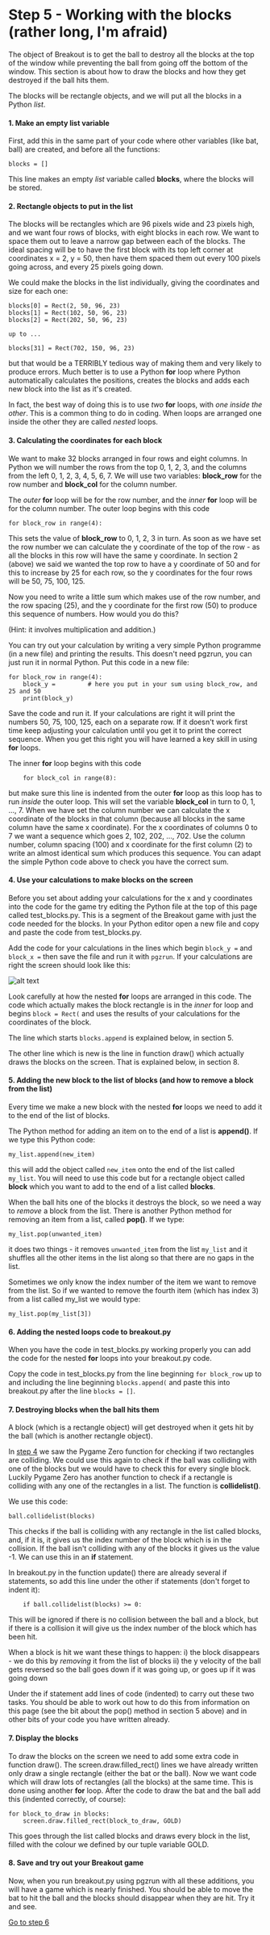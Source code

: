 # Step 5 - Working with the blocks (rather long, I'm afraid)

The object of Breakout is to get the ball to destroy all the blocks at the top of the window while preventing the ball from going off the bottom of the window. This section is about how to draw the blocks and how they get destroyed if the ball hits them.

The blocks will be rectangle objects, and we will put all the blocks in a Python *list*.

#### 1. Make an empty list variable

First, add this in the same part of your code where other variables (like bat, ball) are created, and before all the functions:

```blocks = []```

This line makes an empty *list* variable called **blocks**, where the blocks will be stored. 

#### 2. Rectangle objects to put in the list

The blocks will be rectangles which are 96 pixels wide and 23 pixels high, and we want four rows of blocks, with eight blocks in each row. We want to space them out to leave a narrow gap between each of the blocks. The ideal spacing will be to have the first block with its top left corner at coordinates x = 2, y = 50, then have them spaced them out every 100 pixels going across, and every 25 pixels going down. 

We could make the blocks in the list individually, giving the coordinates and size for each one:
```
blocks[0] = Rect(2, 50, 96, 23)
blocks[1] = Rect(102, 50, 96, 23)
blocks[2] = Rect(202, 50, 96, 23)

up to ...

blocks[31] = Rect(702, 150, 96, 23)
```
but that would be a TERRIBLY tedious way of making them and very likely to produce errors. Much better is to use a Python **for** loop where Python automatically calculates the positions, creates the blocks and adds each new block into the list as it's created.

In fact, the best way of doing this is to use *two* **for** loops, with *one inside the other*. This is a common thing to do in coding. When loops are arranged one inside the other they are called *nested* loops.

#### 3. Calculating the coordinates for each block

We want to make 32 blocks arranged in four rows and eight columns. In Python we will number the rows from the top 0, 1, 2, 3, and the columns from the left 0, 1, 2, 3, 4, 5, 6, 7. We will use two variables: **block_row** for the row number and **block_col** for the column number.

The *outer* **for** loop will be for the row number, and the *inner* **for** loop will be for the column number. The outer loop begins with this code

```for block_row in range(4):```

This sets the value of **block_row** to 0, 1, 2, 3 in turn. As soon as we have set the row number we can calculate the y coordinate of the top of the row - as all the blocks in this row will have the same y coordinate. In section 2 (above) we said we wanted the top row to have a y coordinate of 50 and for this to increase by 25 for each row, so the y coordinates for the four rows will be 50, 75, 100, 125.

Now you need to write a little sum which makes use of the row number, and the row spacing (25), and the y coordinate for the first row (50) to produce this sequence of numbers. How would you do this? 

(Hint: it involves multiplication and addition.)

You can try out your calculation by writing a very simple Python programme (in a new file) and printing the results. This doesn't need pgzrun, you can just run it in normal Python. Put this code in a new file:
```
for block_row in range(4):
    block_y =         # here you put in your sum using block_row, and 25 and 50
    print(block_y)
```
Save the code and run it. If your calculations are right it will print the numbers 50, 75, 100, 125, each on a separate row. If it doesn't work first time keep adjusting your calculation until you get it to print the correct sequence. When you get this right you will have learned a key skill in using **for** loops.

The inner **for** loop begins with this code
```
    for block_col in range(8):
```
but make sure this line is indented from the outer **for** loop as this loop has to run *inside* the outer loop. This will set the variable **block_col** in turn to 0, 1, ..., 7. When we have set the column number we can calculate the x coordinate of the blocks in that column (because all blocks in the same column have the same x coordinate). For the x coordinates of columns 0 to 7 we want a sequence which goes 2, 102, 202, ..., 702. Use the column number, column spacing (100) and x coordinate for the first column (2) to write an almost identical sum which produces this sequence.  You can adapt the simple Python code above to check you have the correct sum.

#### 4. Use your calculations to make blocks on the screen

Before you set about adding your calculations for the x and y coordinates into the code for the game try editing the Python file at the top of this page called test_blocks.py. This is a segment of the Breakout game with just the code needed for the blocks. In your Python editor open a new file and copy and paste the code from test_blocks.py.

Add the code for your calculations in the lines which begin ```block_y =``` and ```block_x =``` then save the file and run it with ```pgzrun```. If your calculations are right the screen should look like this:

![alt text](blocks_in_place.png "How the blocks should look")

Look carefully at how the nested **for** loops are arranged in this code. The code which actually makes the block rectangle is in the *inner* for loop and begins ```block = Rect(``` and uses the results of your calculations for the coordinates of the block.

The line which starts ```blocks.append``` is explained below, in section 5.

The other line which is new is the line in function draw() which actually draws the blocks on the screen. That is explained below, in section 8.

#### 5. Adding the new block to the list of blocks (and how to remove a block from the list)

Every time we make a new block with the nested **for** loops we need to add it to the end of the list of blocks.

The Python method for adding an item on to the end of a list is **append()**. If we type this Python code:
```
my_list.append(new_item)
```
this will add the object called ```new_item``` onto the end of the list called ```my_list```. You will need to use this code but for a rectangle object called **block** which you want to add to the end of a list called **blocks**.

When the ball hits one of the blocks it destroys the block, so we need a way to *remove* a block from the list. There is another Python method for removing an item from a list, called **pop()**. If we type:
```
my_list.pop(unwanted_item)
```
it does two things - it removes ```unwanted_item``` from the list ```my_list``` and it shuffles all the other items in the list along so that there are no gaps in the list. 

Sometimes we only know the index number of the item we want to remove from the list. So if we wanted to remove the fourth item (which has index 3) from a list called my_list we would type:
```
my_list.pop(my_list[3])
```

#### 6. Adding the nested loops code to breakout.py

When you have the code in test_blocks.py working properly you can add the code for the nested **for** loops into your breakout.py code.

Copy the code in test_blocks.py from the line beginning ```for block_row``` up to and including the line beginning ```blocks.append(``` and paste this into breakout.py after the line ```blocks = []```.

#### 7. Destroying blocks when the ball hits them

A block (which is a rectangle object) will get destroyed when it gets hit by the ball (which is another rectangle object).

In [step 4](../step04-bat_on_ball) we saw the Pygame Zero function for checking if two rectangles are colliding. We could use this again to check if the ball was colliding with one of the blocks but we would have to check this for every single block. Luckily Pygame Zero has another function to check if a rectangle is colliding with any one of the rectangles in a list. The function is **collidelist()**.

We use this code:

`ball.collidelist(blocks)`

This checks if the ball is colliding with any rectangle in the list called blocks, and, if it is, it gives us the index number of the block which is in the collision. If the ball isn't colliding with any of the blocks it gives us the value -1. We can use this in an **if** statement. 

In breakout.py in the function update() there are already several if statements, so add this line under the other if statements (don't forget to indent it):

`    if ball.collidelist(blocks) >= 0:`


This will be ignored if there is no collision between the ball and a block, but if there is a collision it will give us the index number of the block which has been hit.

When a block is hit we want these things to happen:
 i) the block disappears - we do this by *removing* it from the list of blocks
ii) the y velocity of the ball gets reversed so the ball goes down if it was going up, or goes up if it was going down

Under the if statement add lines of code (indented) to carry out these two tasks. You should be able to work out how to do this from information on this page (see the bit about the pop() method in section 5 above) and in other bits of your code you have written already.

#### 7. Display the blocks

To draw the blocks on the screen we need to add some extra code in function draw(). The screen.draw.filled_rect() lines we have already written only draw a single rectangle (either the bat or the ball). Now we want code which will draw lots of rectangles (all the blocks) at the same time. This is done using another **for** loop. After the code to draw the bat and the ball add this (indented correctly, of course):
```
for block_to_draw in blocks:
    screen.draw.filled_rect(block_to_draw, GOLD)
```
This goes through the list called blocks and draws every block in the list, filled with the colour we defined by our tuple variable GOLD.

#### 8. Save and try out your Breakout game

Now, when you run breakout.py using pgzrun with all these additions, you will have a game which is nearly finished. You should be able to move the bat to hit the ball and the blocks should disappear when they are hit. Try it and see.

[Go to step 6](../step06-finishing_touches)